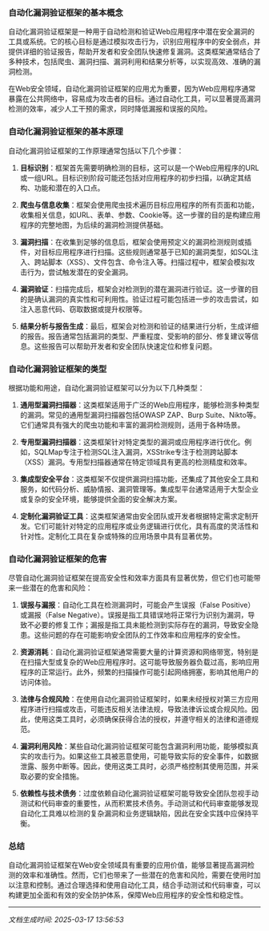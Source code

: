 ### 自动化漏洞验证框架的基本概念

自动化漏洞验证框架是一种用于自动检测和验证Web应用程序中潜在安全漏洞的工具或系统。它的核心目标是通过模拟攻击行为，识别应用程序中的安全弱点，并提供详细的验证报告，帮助开发者和安全团队快速修复漏洞。这类框架通常结合了多种技术，包括爬虫、漏洞扫描、漏洞利用和结果分析等，以实现高效、准确的漏洞检测。

在Web安全领域，自动化漏洞验证框架的应用尤为重要，因为Web应用程序通常暴露在公共网络中，容易成为攻击者的目标。通过自动化工具，可以显著提高漏洞检测的效率，减少人工干预的需求，同时降低漏报和误报的风险。

### 自动化漏洞验证框架的基本原理

自动化漏洞验证框架的工作原理通常包括以下几个步骤：

1. **目标识别**：框架首先需要明确检测的目标，这可以是一个Web应用程序的URL或一组URL。目标识别阶段可能还包括对应用程序的初步扫描，以确定其结构、功能和潜在的入口点。

2. **爬虫与信息收集**：框架会使用爬虫技术遍历目标应用程序的所有页面和功能，收集相关信息，如URL、表单、参数、Cookie等。这一步骤的目的是构建应用程序的完整地图，为后续的漏洞检测提供基础。

3. **漏洞扫描**：在收集到足够的信息后，框架会使用预定义的漏洞检测规则或插件，对目标应用程序进行扫描。这些规则通常基于已知的漏洞类型，如SQL注入、跨站脚本（XSS）、文件包含、命令注入等。扫描过程中，框架会模拟攻击行为，尝试触发潜在的安全漏洞。

4. **漏洞验证**：扫描完成后，框架会对检测到的潜在漏洞进行验证。这一步骤的目的是确认漏洞的真实性和可利用性。验证过程可能包括进一步的攻击尝试，如注入恶意代码、窃取数据或提升权限等。

5. **结果分析与报告生成**：最后，框架会对检测和验证的结果进行分析，生成详细的报告。报告通常包括漏洞的类型、严重程度、受影响的部分、修复建议等信息。这些报告可以帮助开发者和安全团队快速定位和修复问题。

### 自动化漏洞验证框架的类型

根据功能和用途，自动化漏洞验证框架可以分为以下几种类型：

1. **通用型漏洞扫描器**：这类框架适用于广泛的Web应用程序，能够检测多种类型的漏洞。常见的通用型漏洞扫描器包括OWASP ZAP、Burp Suite、Nikto等。它们通常具有强大的爬虫功能和丰富的漏洞检测规则，适用于各种场景。

2. **专用型漏洞扫描器**：这类框架针对特定类型的漏洞或应用程序进行优化。例如，SQLMap专注于检测SQL注入漏洞，XSStrike专注于检测跨站脚本（XSS）漏洞。专用型扫描器通常在特定领域具有更高的检测精度和效率。

3. **集成型安全平台**：这类框架不仅提供漏洞扫描功能，还集成了其他安全工具和服务，如代码分析、威胁情报、漏洞管理等。集成型平台通常适用于大型企业或复杂的安全环境，能够提供全面的安全解决方案。

4. **定制化漏洞验证工具**：这类框架通常由安全团队或开发者根据特定需求定制开发。它们可能针对特定的应用程序或业务逻辑进行优化，具有高度的灵活性和针对性。定制化工具在复杂或特殊的应用场景中具有显著优势。

### 自动化漏洞验证框架的危害

尽管自动化漏洞验证框架在提高安全性和效率方面具有显著优势，但它们也可能带来一些潜在的危害和风险：

1. **误报与漏报**：自动化工具在检测漏洞时，可能会产生误报（False Positive）或漏报（False Negative）。误报是指工具错误地将正常行为识别为漏洞，导致不必要的修复工作；漏报是指工具未能检测到实际存在的漏洞，导致安全隐患。这些问题的存在可能影响安全团队的工作效率和应用程序的安全性。

2. **资源消耗**：自动化漏洞验证框架通常需要大量的计算资源和网络带宽，特别是在扫描大型或复杂的Web应用程序时。这可能导致服务器负载过高，影响应用程序的正常运行。此外，频繁的扫描操作可能引起网络拥塞，影响其他用户的访问体验。

3. **法律与合规风险**：在使用自动化漏洞验证框架时，如果未经授权对第三方应用程序进行扫描或攻击，可能违反相关法律法规，导致法律诉讼或合规风险。因此，使用这类工具时，必须确保获得合法的授权，并遵守相关的法律和道德规范。

4. **漏洞利用风险**：某些自动化漏洞验证框架可能包含漏洞利用功能，能够模拟真实的攻击行为。如果这些工具被恶意使用，可能导致实际的安全事件，如数据泄露、服务中断等。因此，使用这类工具时，必须严格控制其使用范围，并采取必要的安全措施。

5. **依赖性与技术债务**：过度依赖自动化漏洞验证框架可能导致安全团队忽视手动测试和代码审查的重要性，从而积累技术债务。手动测试和代码审查能够发现自动化工具难以检测的复杂漏洞和业务逻辑缺陷，因此在安全实践中应保持平衡。

### 总结

自动化漏洞验证框架在Web安全领域具有重要的应用价值，能够显著提高漏洞检测的效率和准确性。然而，它们也带来了一些潜在的危害和风险，需要在使用时加以注意和控制。通过合理选择和使用自动化工具，结合手动测试和代码审查，可以构建更加全面和有效的安全防护体系，保障Web应用程序的安全性和稳定性。

---

*文档生成时间: 2025-03-17 13:56:53*

